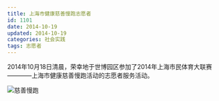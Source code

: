 ```yaml
---
title: 上海市健康慈善慢跑志愿者
id: 1101
date: 2014-10-19
updated: 2014-10-19
categories: 社会实践
tags: 志愿者
---
```


2014年10月18日清晨，荣幸地于世博园区参加了2014年上海市民体育大联赛————上海市健康慈善慢跑活动的志愿者服务活动。
<!--more-->
![慈善慢跑](/static/img/volunteer/run.jpg)
